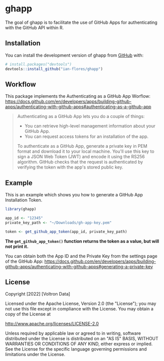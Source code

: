 
# ghapp

<!-- badges: start -->
<!-- badges: end -->

The goal of ghapp is to facilitate the use of GitHub Apps for authenticating with the GitHub API within R.

## Installation

You can install the development version of ghapp from [GitHub](https://github.com/) with:

``` r
# install.packages("devtools")
devtools::install_github("ian-flores/ghapp")
```

## Workflow

This package implements the Authenticating as a GitHub App Worflow: https://docs.github.com/en/developers/apps/building-github-apps/authenticating-with-github-apps#authenticating-as-a-github-app

> Authenticating as a GitHub App lets you do a couple of things:
> 
> - You can retrieve high-level management information about your GitHub App.
> - You can request access tokens for an installation of the app.
> 
> To authenticate as a GitHub App, generate a private key in PEM format and download it to your local machine. You'll use this key to sign a JSON Web Token (JWT) and encode it using the RS256 algorithm. GitHub checks that the request is authenticated by verifying the token with the app's stored public key.

## Example

This is an example which shows you how to generate a GitHub App Installation Token.

``` r
library(ghapp)

app_id <- "12345"
private_key_path <- "~/Downloads/gh-app-key.pem"

token <- get_github_app_token(app_id, private_key_path)
```

**The `get_github_app_token()` function returns the token as a value, but will not print it.**

You can obtain both the App ID and the Private Key from the settings page of the GitHub App: https://docs.github.com/en/developers/apps/building-github-apps/authenticating-with-github-apps#generating-a-private-key

## License

Copyright [2022] [Voltron Data]

Licensed under the Apache License, Version 2.0 (the "License");
you may not use this file except in compliance with the License.
You may obtain a copy of the License at

  http://www.apache.org/licenses/LICENSE-2.0

Unless required by applicable law or agreed to in writing, software
distributed under the License is distributed on an "AS IS" BASIS,
WITHOUT WARRANTIES OR CONDITIONS OF ANY KIND, either express or implied.
See the License for the specific language governing permissions and
limitations under the License.
